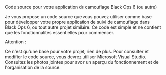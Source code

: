 Code source pour votre application de camouflage Black Ops 6 (ou autre)

Je vous propose un code source que vous pouvez utiliser comme base pour développer votre propre application de suivi de camouflage dans Black Ops 6, ou tout autre projet similaire. Ce code est simple et ne contient que les fonctionnalités essentielles pour commencer.

Attention :

Ce n'est qu'une base pour votre projet, rien de plus.
Pour consulter et modifier le code source, vous devrez utiliser Microsoft Visual Studio.
Consultez les photos jointes pour avoir un aperçu du fonctionnement et de l'organisation de la source.

